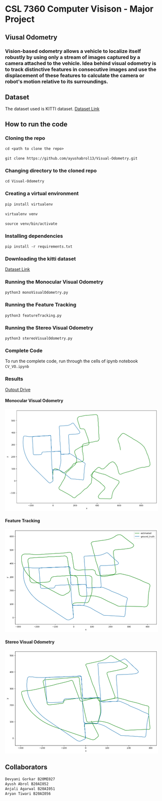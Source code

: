 # CSL 7360 Computer Visison - Major Project

## Viusal Odometry

### Vision-based odometry allows a vehicle to localize itself robustly by using only a stream of images captured by a camera attached to the vehicle. Idea behind visual odometry is to track distinctive features in consecutive images and use the displacement of these features to calculate the camera or robot's motion relative to its surroundings.

## Dataset

The dataset used is KITTI dataset.
[Dataset Link](https://drive.google.com/drive/folders/103QjSUZ5UyEwjXnV2Zo2xKfF8T-J_9jL?usp=sharing)

## How to run the code

### Cloning the repo

    cd <path to clone the repo>

    git clone https://github.com/ayushabrol13/Visual-Odometry.git

### Changing directory to the cloned repo

    cd Visual-Odometry

### Creating a virtual environment

    pip install virtualenv

    virtualenv venv

    source venv/bin/activate

### Installing dependencies

    pip install -r requirements.txt

### Downloading the kitti dataset

[Dataset Link](https://drive.google.com/drive/folders/103QjSUZ5UyEwjXnV2Zo2xKfF8T-J_9jL?usp=sharing)

### Running the Monocular Visual Odometry

    python3 monoVisualOdometry.py

### Running the Feature Tracking

    python3 featureTracking.py

### Running the Stereo Visual Odometry

    python3 stereoVisualOdometry.py

### Complete Code

To run the complete code, run through the cells of ipynb notebook `CV_VO.ipynb`

### Results

[Output Drive](https://drive.google.com/file/d/1XyQZn0BGw1ZyoU4V86Vldm2tMJZtrzZG/view?usp=sharing)

#### Monocular Visual Odometry

![image](./outputs/MonoVisual/output.png)

#### Feature Tracking

![image](./outputs/feature_tracking/output.png)

#### Stereo Visual Odometry

![image](./outputs/stereo/output.png)

## Collaborators

    Devyani Gorkar B20ME027
    Ayush Abrol B20AI052
    Anjali Agarwal B20AI051
    Aryan Tiwari B20AI056
